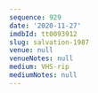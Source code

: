 ```yaml
---
sequence: 929
date: '2020-11-27'
imdbId: tt0093912
slug: salvation-1987
venue: null
venueNotes: null
medium: VHS-rip
mediumNotes: null
---
```


